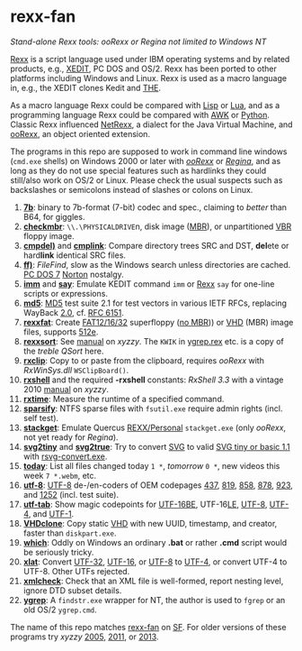 # rexx-fan
*Stand-alone Rexx tools: ooRexx or Regina not limited to Windows NT*

[Rexx][R] is a script language used under IBM operating systems and by related products, e.g., [XEDIT](https://en.wikipedia.org/wiki/XEDIT), PC DOS and OS/2. Rexx has been ported to other platforms including Windows and Linux. Rexx is used as a macro language in, e.g., the XEDIT clones Kedit and [THE](https://en.wikipedia.org/wiki/The_Hessling_Editor).

As a macro language Rexx could be compared with [Lisp](https://en.wikipedia.org/wiki/Lisp_(programming_language)) or [Lua](https://en.wikipedia.org/wiki/Lua_(programming_language)), and as a programming language Rexx could be compared with [AWK](https://en.wikipedia.org/wiki/AWK) or [Python](https://en.wikipedia.org/wiki/Python_(programming_language)). Classic Rexx influenced [NetRexx](https://en.wikipedia.org/wiki/NetRexx), a dialect for the Java Virtual Machine, and [ooRexx](https://en.wikipedia.org/wiki/Object_REXX), an object oriented extension.

The programs in this repo are supposed to work in command line windows (`cmd.exe` shells) on Windows 2000 or later with *[ooRexx](https://www.oorexx.org/about.html)* or *[Regina](https://sourceforge.net/projects/regina-rexx/)*, and as long as they do not use special features such as hardlinks they could still/also work on OS/2 or Linux. Please check the usual suspects such as backslashes or semicolons instead of slashes or colons on Linux.

1. **[7b](https://github.com/frank-e/rexx-fan/blob/master/7b.rex)**: binary to 7b-format (7-bit) codec and spec., claiming to *better* than B64, for giggles.
2. **[checkmbr](https://github.com/frank-e/rexx-fan/blob/master/checkmbr.rex)**: `\\.\PHYSICALDRIVE`n, disk image ([MBR][M]), or unpartitioned [VBR](https://en.wikipedia.org/wiki/Volume_boot_record) floppy image.
2. **[cmpdel)](https://github.com/frank-e/rexx-fan/blob/master/cmpdel.rex)** and **[cmplink](https://github.com/frank-e/rexx-fan/blob/master/cmplink.rex)**: Compare directory trees SRC and DST, **del**ete or hard**link** identical SRC files.
2. **[ff)](https://github.com/frank-e/rexx-fan/blob/master/ff.rex)**: *FileFind*, slow as the Windows search unless directories are cached. [PC DOS 7](https://en.wikipedia.org/wiki/IBM_PC_DOS#7.00) [Norton](https://en.wikipedia.org/wiki/Norton_Utilities#Version_2.0) nostalgy.
2. **[imm](https://github.com/frank-e/rexx-fan/blob/master/imm.rex)** and **[say](https://github.com/frank-e/rexx-fan/blob/master/say.rex)**: Emulate KEDIT command `imm` or [Rexx][R] `say` for one-line scripts or expressions.
2. **[md5](https://github.com/frank-e/rexx-fan/blob/master/md5.rex)**: [MD5](https://en.wikipedia.org/wiki/MD5) test suite 2.1 for test vectors in various IETF RFCs, replacing WayBack [2.0][5], cf. [RFC 6151](https://tools.ietf.org/html/rfc6151).
2. **[rexxfat](https://github.com/frank-e/rexx-fan/blob/master/rexxfat.rex)**: Create [FAT12/16/32](https://en.wikipedia.org/wiki/File_Allocation_Table#Development) superfloppy ([no MBR][M])) or [VHD][V] (MBR) image files, supports [512e](https://en.wikipedia.org/wiki/Advanced_Format#512e).
2. **[rexxsort](https://github.com/frank-e/rexx-fan/blob/master/rexxsort.rex)**: See [manual][3] on *xyzzy*. The `KWIK` in [ygrep.rex](../master/ygrep.rex) etc. is a copy of the *treble QSort* here.
2. **[rxclip](https://github.com/frank-e/rexx-fan/blob/master/rxclip.rex)**: Copy to or paste from the clipboard, requires *ooRexx* with *RxWinSys.dll* `WSClipBoard()`.
2. **[rxshell](https://github.com/frank-e/rexx-fan/blob/master/rxshell.rex)** and the required **-rxshell** constants: *RxShell 3.3* with a vintage 2010 [manual][6] on *xyzzy*.
2. **[rxtime](https://github.com/frank-e/rexx-fan/blob/master/rxtime.rex)**: Measure the runtime of a specified command.
2. **[sparsify](https://github.com/frank-e/rexx-fan/blob/master/sparsify.rex)**: NTFS sparse files with `fsutil.exe` require admin rights (incl. self test).
2. **[stackget](https://github.com/frank-e/rexx-fan/blob/master/stackget.rex)**: Emulate Quercus [REXX/Personal](http://www.edm2.com/index.php/Personal_REXX) `stackget.exe` (only *ooRexx*, not yet ready for *Regina*).
2. **[svg2tiny](https://github.com/frank-e/rexx-fan/blob/master/svg2tiny.rex)** and **[svg2true](https://github.com/frank-e/rexx-fan/blob/master/svg2true.rex)**: Try to convert [SVG](https://commons.wikimedia.org/wiki/Help:SVG) to valid [SVG tiny or basic 1.1](https://www.w3.org/TR/2003/REC-SVGMobile-20030114/) with [rsvg-convert.exe](https://sourceforge.net/projects/tumagcc/).
2. **[today](https://github.com/frank-e/rexx-fan/blob/master/today.rex)**: List all files changed today `1 *`, *tomorrow* `0 *`, new videos this week `7 *.webm`, etc.
2. **[utf-8](https://github.com/frank-e/rexx-fan/blob/master/utf-8.rex)**: [UTF-8][U] de-/en-coders of OEM codepages [437](https://en.wikipedia.org/wiki/Code_page_437 "DOS US"), [819](https://en.wikipedia.org/wiki/ISO/IEC_8859-1 "Latin-1"), [858][8], [878](https://en.wikipedia.org/wiki/KOI8-R "KOI8-R"), [923](https://en.wikipedia.org/wiki/ISO/IEC_8859-15 "Latin-9"), and [1252][9] (incl. test suite).
2. **[utf-tab](https://github.com/frank-e/rexx-fan/blob/master/utf-tab.rex)**: Show magic codepoints for [UTF-16BE][B], UTF-16[LE](https://en.wikipedia.org/wiki/Endianness#Big-endian), [UTF-8][U], [UTF-4][4], and [UTF-1](https://en.wikipedia.org/wiki/UTF-1).
2. **[VHDclone](https://github.com/frank-e/rexx-fan/blob/master/VHDclone.rex)**: Copy static [VHD][V] with new UUID, timestamp, and creator, faster than `diskpart.exe`.
2. **[which](https://github.com/frank-e/rexx-fan/blob/master/which.rex)**: Oddly on Windows an ordinary **.bat** or rather **.cmd** script would be seriously tricky.
2. **[xlat](https://github.com/frank-e/rexx-fan/blob/master/xlat.rex)**: Convert [UTF-32](https://en.wikipedia.org/wiki/UTF-32), [UTF-16][B], or [UTF-8][U] to [UTF-4][4], or convert UTF-4 to UTF-8. Other UTFs rejected.
2. **[xmlcheck](https://github.com/frank-e/rexx-fan/blob/master/xmlcheck.rex)**: Check that an XML file is well-formed, report nesting level, ignore DTD subset details.
2. **[ygrep](https://github.com/frank-e/rexx-fan/blob/master/ygrep.rex)**: A `findstr.exe` wrapper for NT, the author is used to `fgrep` or an old OS/2 `ygrep.cmd`.

The name of this repo matches [rexx-fan](https://sourceforge.net/u/rexx-fan/profile) on [SF](https://en.wikipedia.org/wiki/SourceForge "SourceForge"). For older versions of these programs try *xyzzy* [2005][0], [2011][1], or [2013][2].

[M]: https://en.wikipedia.org/wiki/Master_boot_record (Master Boot Record)
[B]: https://en.wikipedia.org/wiki/UTF-16
[R]: https://en.wikipedia.org/wiki/Rexx
[U]: https://en.wikipedia.org/wiki/UTF-8
[V]: https://en.wikipedia.org/wiki/VHD_(file_format) (Virtual Hard Disk)
[0]: https://web.archive.org/web/20050505221501/http://frank.ellermann.bei.t-online.de/sources.htm#General (purl.net/xyzzy/sources.htm)
[1]: https://web.archive.org/web/20110102232137/http://home.claranet.de/xyzzy/sources.htm#General (purl.net/xyzzy/sources.htm)
[2]: https://purl.net/xyzzy/sources.htm#General
[3]: https://purl.net/xyzzy/rexxsort.htm
[4]: https://purl.net/xyzzy/home/test/utf-4.xml
[5]: https://purl.net/xyzzy/src/md5.cmd
[6]: https://purl.net/xyzzy/src/rxshell.htm
[8]: https://purl.net/xyzzy/ibm850.htm#skipxml (PC-Multilingual-850+euro)
[9]: https://purl.net/xyzzy/ibm850.htm#cp1004 (windows-1252)
